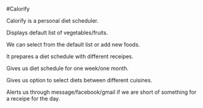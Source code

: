 #Calorify


Calorify is a personal diet scheduler.

Displays default list of vegetables/fruits.

We can select from the default list or add new foods.

It prepares a diet schedule with different receipes.

Gives us diet schedule for one week/one month.

Gives us option to select diets between different cuisines.

Alerts us through message/facebook/gmail if we are short of something for a
receipe for the day.
